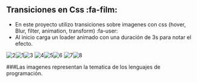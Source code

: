 ## Transiciones en Css :fa-film:

* En este proyecto utilizo transiciones sobre imagenes con css (hover, Blur, filter, animation, transform) :fa-user: 
* Al inicio carga un loader animado con una duración de 3s para notar el efecto.

<img src="https://i.ibb.co/Bf88Xpj/2.png" alt="2" border="0"><img src="https://i.ibb.co/1n4PWy4/1.png" alt="1" border="0"><img src="https://i.ibb.co/LzSTP6Q/3.png" alt="3" border="0">
<img src="https://i.ibb.co/k8drjyS/4.png" alt="4" border="0"><img src="https://i.ibb.co/NxqnYyr/5.png" alt="5" border="0"><img src="https://i.ibb.co/chHsTcc/6.png" alt="6" border="0">
<img src="https://i.ibb.co/2WNsGXs/7.png" alt="7" border="0"><img src="https://i.ibb.co/jWh2Cpv/8.png" alt="8" border="0">

###Las imagenes representan la tematica de los lenguajes de programación.
